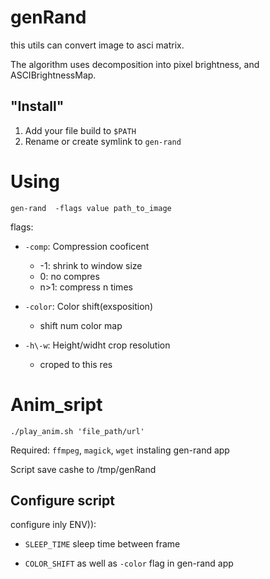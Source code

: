# genRand

this utils can convert image to asci matrix.

The algorithm uses decomposition into pixel brightness, and ASCIBrightnessMap.


## "Install"

1. Add your file build to `$PATH` 
2. Rename or create symlink to `gen-rand`


# Using 

`gen-rand  -flags value path_to_image`

flags:
- `-comp`: Compression cooficent
  - -1: shrink to window size
  - 0: no compres
  - n>1: compress n times 
  
- `-color`: Color shift(exsposition)
  - shift num color map

- `-h\-w`: Height/widht crop resolution
  - croped to this res

# Anim_sript

`./play_anim.sh 'file_path/url'`

Required:
	`ffmpeg`, `magick`, `wget` 
	instaling gen-rand app

Script save cashe to /tmp/genRand

## Configure script

configure inly ENV)):

- `SLEEP_TIME` sleep time between frame

- `COLOR_SHIFT` as well as `-color` flag in gen-rand app


